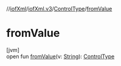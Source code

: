 //[iofXml](../../../index.md)/[iofXml.v3](../index.md)/[ControlType](index.md)/[fromValue](from-value.md)

# fromValue

[jvm]\
open fun [fromValue](from-value.md)(v: [String](https://docs.oracle.com/javase/8/docs/api/java/lang/String.html)): [ControlType](index.md)
